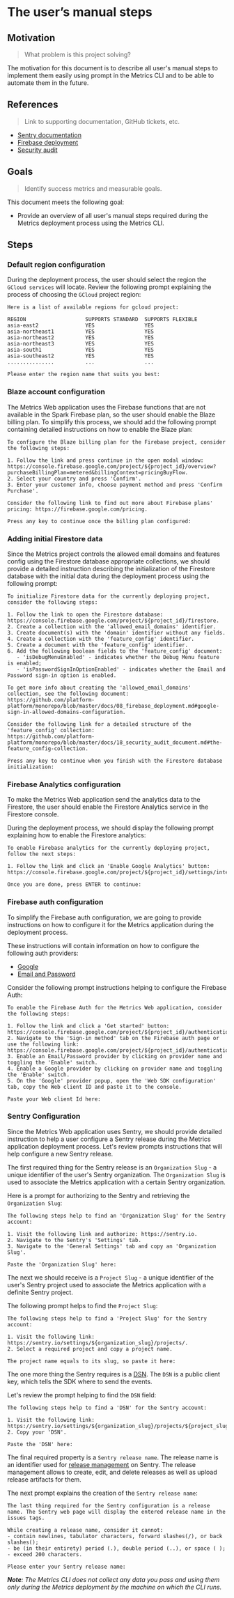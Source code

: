 # The user’s manual steps

## Motivation
> What problem is this project solving?

The motivation for this document is to describe all user's manual steps to implement them easily using prompt in the Metrics CLI and to be able to automate them in the future.

## References
> Link to supporting documentation, GitHub tickets, etc.

- [Sentry documentation](https://docs.sentry.io/)
- [Firebase deployment](https://github.com/platform-platform/monorepo/blob/master/docs/08_firebase_deployment.md)
- [Security audit](https://github.com/platform-platform/monorepo/blob/master/docs/18_security_audit_document.md)

## Goals
> Identify success metrics and measurable goals.

This document meets the following goal:
 - Provide an overview of all user's manual steps required during the Metrics deployment process using the Metrics CLI.

## Steps

### Default region configuration

During the deployment process, the user should select the region the `GCloud services` will locate. Review the following prompt explaining the process of choosing the `GCloud` project region:

```text
Here is a list of available regions for gcloud project:

REGION                   SUPPORTS STANDARD  SUPPORTS FLEXIBLE
asia-east2               YES                YES
asia-northeast1          YES                YES
asia-northeast2          YES                YES
asia-northeast3          YES                YES
asia-south1              YES                YES
asia-southeast2          YES                YES
...............          ...                ...

Please enter the region name that suits you best:
```

### Blaze account configuration

The Metrics Web application uses the Firebase functions that are not available in the Spark Firebase plan, so the user should enable the Blaze billing plan. 
To simplify this process, we should add the following prompt containing detailed instructions on how to enable the Blaze plan: 

```text
To configure the Blaze billing plan for the Firebase project, consider the following steps:

1. Follow the link and press continue in the open modal window: https://console.firebase.google.com/project/${project_id}/overview?purchaseBillingPlan=metered&billingContext=pricingBuyFlow.
2. Select your country and press 'Confirm'.
3. Enter your customer info, choose payment method and press 'Confirm Purchase'.

Consider the following link to find out more about Firebase plans' pricing: https://firebase.google.com/pricing.

Press any key to continue once the billing plan configured:
```

### Adding initial Firestore data

Since the Metrics project controls the allowed email domains and features config using the Firestore database appropriate collections, 
we should provide a detailed instruction describing the initialization of the Firestore database with the initial data during the deployment process using the following prompt:

```text
To initialize Firestore data for the currently deploying project, consider the following steps:

1. Follow the link to open the Firestore database: https://console.firebase.google.com/project/${project_id}/firestore.
2. Create a collection with the 'allowed_email_domains' identifier.
3. Create document(s) with the 'domain' identifier without any fields.
4. Create a collection with the 'feature_config' identifier.
5. Create a document with the 'feature_config' identifier.
6. Add the following boolean fields to the 'feature_config' document:
   - 'isDebugMenuEnabled' - indicates whether the Debug Menu feature is enabled;
   - 'isPasswordSignInOptionEnabled' - indicates whether the Email and Password sign-in option is enabled.

To get more info about creating the 'allowed_email_domains' collection, see the following document: 
https://github.com/platform-platform/monorepo/blob/master/docs/08_firebase_deployment.md#google-sign-in-allowed-domains-configuration.

Consider the following link for a detailed structure of the 'feature_config' collection:
https://github.com/platform-platform/monorepo/blob/master/docs/18_security_audit_document.md#the-feature_config-collection.

Press any key to continue when you finish with the Firestore database initialization:
```

### Firebase Analytics configuration

To make the Metrics Web application send the analytics data to the Firestore, the user should enable the Firestore Analytics service in the Firestore console. 

During the deployment process, we should display the following prompt explaining how to enable the Firestore analytics:

```text
To enable Firebase analytics for the currently deploying project, follow the next steps:

1. Follow the link and click an 'Enable Google Analytics' button: https://console.firebase.google.com/project/${project_id}/settings/integrations/analytics.

Once you are done, press ENTER to continue:
```

### Firebase auth configuration

To simplify the Firebase auth configuration, we are going to provide instructions on how to configure it for the Metrics application during the deployment process. 

These instructions will contain information on how to configure the following auth providers: 
- [Google](https://github.com/platform-platform/monorepo/blob/master/docs/08_firebase_deployment.md#firebase-google-sign-in-configuration)
- [Email and Password](https://github.com/platform-platform/monorepo/blob/master/docs/08_firebase_deployment.md#firebase-email-and-password-sign-in-configuration)

Consider the following prompt instructions helping to configure the Firebase Auth:

```text
To enable the Firebase Auth for the Metrics Web application, consider the following steps:

1. Follow the link and click a 'Get started' button: https://console.firebase.google.com/project/${project_id}/authentication.
2. Navigate to the 'Sign-in method' tab on the Firebase auth page or use the following link: https://console.firebase.google.com/project/${project_id}/authentication/providers.
3. Enable an Email/Password provider by clicking on provider name and toggling the 'Enable' switch.
4. Enable a Google provider by clicking on provider name and toggling the 'Enable' switch.
5. On the 'Google' provider popup, open the 'Web SDK configuration' tab, copy the Web client ID and paste it to the console.

Paste your Web client Id here:
```

### Sentry Configuration

Since the Metrics Web application uses Sentry, we should provide detailed instruction to help a user configure a Sentry release during the Metrics application deployment process.
Let's review prompts instructions that will help configure a new Sentry release.

The first required thing for the Sentry release is an `Organization Slug` - a unique identifier of the user's Sentry organization. The `Organization Slug` is used to associate the Metrics application with a certain Sentry organization.

Here is a prompt for authorizing to the Sentry and retrieving the `Organization Slug`:
```text
The following steps help to find an 'Organization Slug' for the Sentry account:

1. Visit the following link and authorize: https://sentry.io.
2. Navigate to the Sentry's 'Settings' tab.
3. Navigate to the 'General Settings' tab and copy an 'Organization Slug'.

Paste the 'Organization Slug' here:
```

The next we should receive is a `Project Slug` - a unique identifier of the user's Sentry project used to associate the Metrics application with a definite Sentry project.

The following prompt helps to find the `Project Slug`:
```text
The following steps help to find a 'Project Slug' for the Sentry account:

1. Visit the following link: https://sentry.io/settings/${organization_slug}/projects/.
2. Select a required project and copy a project name.

The project name equals to its slug, so paste it here:
```

The one more thing the Sentry requires is a [DSN](https://docs.sentry.io/product/sentry-basics/dsn-explainer/). The `DSN` is a public client key, which tells the SDK where to send the events.

Let's review the prompt helping to find the `DSN` field:
```text
The following steps help to find a 'DSN' for the Sentry account:

1. Visit the following link: https://sentry.io/settings/${organization_slug}/projects/${project_slug}/keys/.
2. Copy your 'DSN'.

Paste the 'DSN' here:
```
The final required property is a `Sentry release name`. The release name is an identifier used for [release management](https://docs.sentry.io/product/cli/releases/) on Sentry. The release management allows to create, edit, and delete releases as well as upload release artifacts for them. 

The next prompt explains the creation of the `Sentry release name`:
```text
The last thing required for the Sentry configuration is a release name. The Sentry web page will display the entered release name in the issues tags.

While creating a release name, consider it cannot:  
- contain newlines, tabulator characters, forward slashes(/), or back slashes();
- be (in their entirety) period (.), double period (..), or space ( );
- exceed 200 characters.

Please enter your Sentry release name:
```

_**Note**: The Metrics CLI does not collect any data you pass and using them only during the Metrics deployment by the machine on which the CLI runs._
